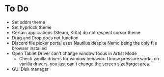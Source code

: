 # To Do

- Set sddm theme
- Set hyprlock theme
- Certain applications (Steam, Krita) do not respect cursor theme
- Drag and Drop does not function
- Discord file picker portal uses Nautilus despite Nemo being the only file browser installed
- Open Tablet Driver can't change window focus in Artist Mode
    - Check vanilla drivers for window behavior: I know pressure works on vanilla drivers, you just can't change the screen size/target area.
- GUI Disk manager
